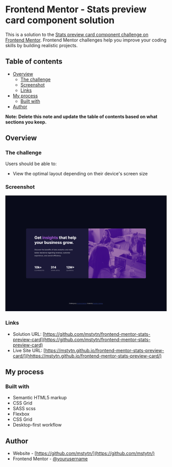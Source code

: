 # Frontend Mentor - Stats preview card component solution

This is a solution to the [Stats preview card component challenge on Frontend Mentor](https://www.frontendmentor.io/challenges/stats-preview-card-component-8JqbgoU62). Frontend Mentor challenges help you improve your coding skills by building realistic projects. 

## Table of contents

- [Overview](#overview)
  - [The challenge](#the-challenge)
  - [Screenshot](#screenshot)
  - [Links](#links)
- [My process](#my-process)
  - [Built with](#built-with)
- [Author](#author)

**Note: Delete this note and update the table of contents based on what sections you keep.**

## Overview

### The challenge

Users should be able to:

- View the optimal layout depending on their device's screen size

### Screenshot

![](./screenshot.jpg)

### Links

- Solution URL: [https://github.com/mstytn/frontend-mentor-stats-preview-card](https://github.com/mstytn/frontend-mentor-stats-preview-card)
- Live Site URL: [https://mstytn.github.io/frontend-mentor-stats-preview-card/](hhttps://mstytn.github.io/frontend-mentor-stats-preview-card/)

## My process

### Built with

- Semantic HTML5 markup
- CSS Grid
- SASS scss
- Flexbox
- CSS Grid
- Desktop-first workflow

## Author

- Website - [https://github.com/mstytn/](https://github.com/mstytn/)
- Frontend Mentor - [@yourusername](https://www.frontendmentor.io/profile/mstytn)
